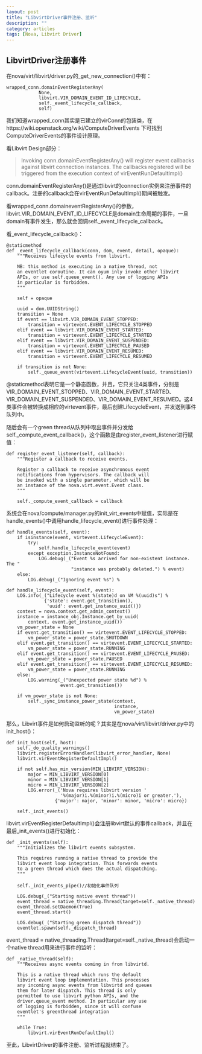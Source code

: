 ```yaml
---
layout: post
title: "LibvirtDriver事件注册、监听"
description: ""
category: articles
tags: [Nova, Libvirt Driver]
---
```


## LibvirtDriver注册事件 ##
在nova/virt/libvirt/driver.py的\_get\_new\_connection()中有：

    wrapped_conn.domainEventRegisterAny(
                None,
                libvirt.VIR_DOMAIN_EVENT_ID_LIFECYCLE,
                self._event_lifecycle_callback,
                self)
                
我们知道wrapped_conn其实是已建立的virConn的包装类，在https://wiki.openstack.org/wiki/ComputeDriverEvents 下可找到ComputeDriverEvents的事件设计原理。  

看Libvirt Design部分：

> Invoking conn.domainEventRegisterAny() will register event callbacks against libvirt connection instances. The callbacks registered will be triggered from the execution context of virEventRunDefaultImpl()

conn.domainEventRegisterAny()是通过libvirt的connection实例来注册事件的callback。注册的callback会在virEventRunDefaultImpl()期间被触发。  

看wrapped_conn.domaineventRegisterAny()的参数，libvirt.VIR\_DOMAIN\_EVENT\_ID\_LIFECYCLE是domain生命周期的事件，一旦domain有事件发生，那么就会回调self.\_event\_lifecycle\_callback。  

看_event_lifecycle_callback()：

    @staticmethod
    def _event_lifecycle_callback(conn, dom, event, detail, opaque):
        """Receives lifecycle events from libvirt.

        NB: this method is executing in a native thread, not
        an eventlet coroutine. It can oyum inly invoke other libvirt
        APIs, or use self.queue_event(). Any use of logging APIs
        in particular is forbidden.
        """

        self = opaque

        uuid = dom.UUIDString()
        transition = None
        if event == libvirt.VIR_DOMAIN_EVENT_STOPPED:
            transition = virtevent.EVENT_LIFECYCLE_STOPPED
        elif event == libvirt.VIR_DOMAIN_EVENT_STARTED:
            transition = virtevent.EVENT_LIFECYCLE_STARTED
        elif event == libvirt.VIR_DOMAIN_EVENT_SUSPENDED:
            transition = virtevent.EVENT_LIFECYCLE_PAUSED
        elif event == libvirt.VIR_DOMAIN_EVENT_RESUMED:
            transition = virtevent.EVENT_LIFECYCLE_RESUMED

        if transition is not None:
            self._queue_event(virtevent.LifecycleEvent(uuid, transition))
            
@staticmethod表明它是一个静态函数，并且，它只关注4类事件，分别是VIR\_DOMAIN\_EVENT\_STOPPED、VIR\_DOMAIN\_EVENT\_STARTED、VIR\_DOMAIN\_EVENT\_SUSPENDED、VIR\_DOMAIN\_EVENT\_RESUMED。这4类事件会被转换成相应的virtevent事件，最后创建LifecycleEvent，并发送到事件队列中。  

随后会有一个green thread从队列中取出事件并分发给self.\_compute\_event\_callback()，这个函数是由register\_event\_listener进行赋值：

    def register_event_listener(self, callback):
        """Register a callback to receive events.

        Register a callback to receive asynchronous event
        notifications from hypervisors. The callback will
        be invoked with a single parameter, which will be
        an instance of the nova.virt.event.Event class.
        """

        self._compute_event_callback = callback
        
系统会在nova/compute/manager.py的init_virt_events中赋值，实际是在handle\_events()中调用handle\_lifecycle\_event()进行事件处理：

    def handle_events(self, event):
        if isinstance(event, virtevent.LifecycleEvent):
            try:
                self.handle_lifecycle_event(event)
            except exception.InstanceNotFound:
                LOG.debug(_("Event %s arrived for non-existent instance. The "
                            "instance was probably deleted.") % event)
        else:
            LOG.debug(_("Ignoring event %s") % 
            
    def handle_lifecycle_event(self, event):
        LOG.info(_("Lifecycle event %(state)d on VM %(uuid)s") %
                  {'state': event.get_transition(),
                   'uuid': event.get_instance_uuid()})
        context = nova.context.get_admin_context()
        instance = instance_obj.Instance.get_by_uuid(
            context, event.get_instance_uuid())
        vm_power_state = None
        if event.get_transition() == virtevent.EVENT_LIFECYCLE_STOPPED:
            vm_power_state = power_state.SHUTDOWN
        elif event.get_transition() == virtevent.EVENT_LIFECYCLE_STARTED:
            vm_power_state = power_state.RUNNING
        elif event.get_transition() == virtevent.EVENT_LIFECYCLE_PAUSED:
            vm_power_state = power_state.PAUSED
        elif event.get_transition() == virtevent.EVENT_LIFECYCLE_RESUMED:
            vm_power_state = power_state.RUNNING
        else:
            LOG.warning(_("Unexpected power state %d") %
                        event.get_transition())

        if vm_power_state is not None:
            self._sync_instance_power_state(context,
                                            instance,
                                            vm_power_state)

那么，Libvirt事件是如何启动监听的呢？其实是在nova/virt/libvirt/driver.py中的init\_host()：

    def init_host(self, host):
        self._do_quality_warnings()
        libvirt.registerErrorHandler(libvirt_error_handler, None)
        libvirt.virEventRegisterDefaultImpl()

        if not self.has_min_version(MIN_LIBVIRT_VERSION):
            major = MIN_LIBVIRT_VERSION[0]
            minor = MIN_LIBVIRT_VERSION[1]
            micro = MIN_LIBVIRT_VERSION[2]
            LOG.error(_('Nova requires libvirt version '
                        '%(major)i.%(minor)i.%(micro)i or greater.'),
                      {'major': major, 'minor': minor, 'micro': micro})

        self._init_events()
        
libvirt.virEventRegisterDefaultImpl()会注册libvirt默认的事件callback，并且在最后\_init\_events()进行初始化：

    def _init_events(self):
        """Initializes the libvirt events subsystem.

        This requires running a native thread to provide the
        libvirt event loop integration. This forwards events
        to a green thread which does the actual dispatching.
        """

        self._init_events_pipe()//初始化事件队列

        LOG.debug(_("Starting native event thread"))
        event_thread = native_threading.Thread(target=self._native_thread)
        event_thread.setDaemon(True)
        event_thread.start()

        LOG.debug(_("Starting green dispatch thread"))
        eventlet.spawn(self._dispatch_thread)
        
event\_thread = native\_threading.Thread(target=self.\_native\_thread)会启动一个native thread用来进行事件的监听：

    def _native_thread(self):
        """Receives async events coming in from libvirtd.

        This is a native thread which runs the default
        libvirt event loop implementation. This processes
        any incoming async events from libvirtd and queues
        them for later dispatch. This thread is only
        permitted to use libvirt python APIs, and the
        driver.queue_event method. In particular any use
        of logging is forbidden, since it will confuse
        eventlet's greenthread integration
        """

        while True:
            libvirt.virEventRunDefaultImpl()
            
至此，LibvirtDriver的事件注册、监听过程就结束了。





